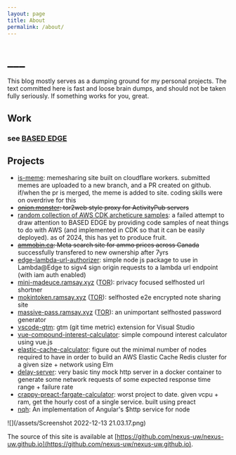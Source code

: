 ```yaml
---
layout: page
title: About
permalink: /about/
---
```


# ___
 This blog mostly serves as a dumping ground for my personal projects. The text committed here is fast and loose brain dumps, and should not be taken fully seriously. If something works for you, great.

## Work
### see [BASED EDGE](https://basededge.dev) 

## Projects
- [is-meme](https://is-meme.pages.dev/): memesharing site built on cloudflare workers. submitted memes are uploaded to a new branch, and a PR created on github. if/when the pr is merged, the meme is added to site. coding skills were on overdrive for this
- ~~[onion.monster](https://onion.monster/?ref=blog_about): tor2web style proxy for ActivityPub servers~~
- [random collection of AWS CDK archeticure samples](https://www.basededge.dev/projects?ref=blog_about): a failed attempt to draw attention to BASED EDGE by providing code samples of neat things to do with AWS (and implemented in CDK so that it can be easily deployed). as of 2024, this has yet to produce fruit.
- ~~[ammobin.ca](https://ammobin.ca/?ref=blog_about): Meta search site for ammo prices across Canada~~ successfully transfered to new ownership after 7yrs
- [edge-lambda-url-authorizer](https://github.com/nexus-uw/edge-lambda-url-authorizer): simple node js package to use in Lambda@Edge to sigv4 sign origin requests to a lambda url endpoint (with iam auth enabled)
- [mini-madeuce.ramsay.xyz](https://mini-madeuce.ramsay.xyz/?ref=blog_about) ([TOR](http://madeucev3nrsti4nthzqt22dw2n57lseca3735yjhxddevl3zhtg3mad.onion)): privacy focused selfhosted url shortner
- [mokintoken.ramsay.xyz](https://mokintoken.ramsay.xyz/?ref=blog_about) ([TOR](http://mokinan4qvxi4ragyzgkewrmnnqslkcdglk6v5zruknwnnuvv2lu5uad.onion)): selfhosted e2e encrypted note sharing site
- [massive-pass.ramsay.xyz](https://massive-pass.ramsay.xyz/?ref=blog_about) ([TOR](http://massiveeeati5xv7sszovagrkamzdtshv4sg4rzpbg6n2btwkv2f2lqd.onion/)): an unimportant selfhosted password generator
- [vscode-gtm](https://github.com/nexus-uw/vscode-gtm): gtm (git time metric) extension for Visual Studio
- [vue-compound-interest-calculator](https://nexus-uw.github.io/vue-compound-interest-calculator/): simple compound interest calculator using vue.js
- [elastic-cache-calculator](https://nexus-uw.github.io/elastic-cache-calculator/): figure out the minimal number of nodes required to have in order to build an AWS Elastic Cache Redis cluster for a given size + network using Elm
- [delay-server](https://github.com/nexus-uw/delay-server): very basic tiny mock http server in a docker container to generate some network requests of some expected response time range + failure rate
- [crappy-preact-fargate-calculator](https://nexus-uw.github.io/crappy-preact-fargate-calculator/): worst project to date. given vcpu + ram, get the hourly cost of a single service. built using preact
- [nqh](https://github.com/nexus-uw/nqh): An implementation of Angular's $http service for node


![](/assets/Screenshot 2022-12-13 21.03.17.png)


The source of this site is available at [https://github.com/nexus-uw/nexus-uw.github.io](https://github.com/nexus-uw/nexus-uw.github.io).
